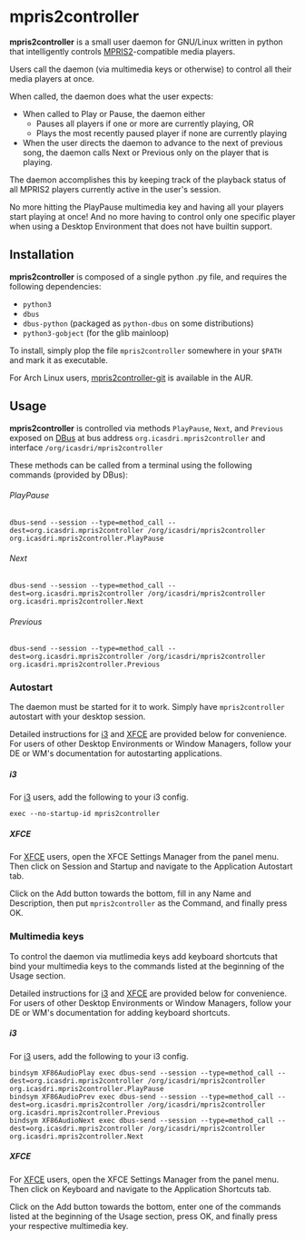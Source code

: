 # mpris2controller
**mpris2controller** is a small user daemon for GNU/Linux written in python that intelligently controls [MPRIS2](http://specifications.freedesktop.org/mpris-spec/latest/)-compatible media players.

Users call the daemon (via multimedia keys or otherwise) to control all their media players at once.

When called, the daemon does what the user expects:
* When called to Play or Pause, the daemon either
	* Pauses all players if one or more are currently playing, OR
    * Plays the most recently paused player if none are currently playing
* When the user directs the daemon to advance to the next of previous song, the daemon calls Next or Previous only on the player that is playing.

The daemon accomplishes this by keeping track of the playback status of all MPRIS2 players currently active in the user's session.

No more hitting the PlayPause multimedia key and having all your players start playing at once! And no more having to control only one specific player when using a Desktop Environment that does not have builtin support.

## Installation
**mpris2controller** is composed of a single python .py file, and requires the following dependencies:
* `python3`
* `dbus`
* `dbus-python` (packaged as `python-dbus` on some distributions)
* `python3-gobject` (for the glib mainloop)

To install, simply plop the file `mpris2controller` somewhere in your `$PATH` and mark it as executable.

For Arch Linux users, [mpris2controller-git](https://aur.archlinux.org/packages/mpris2controller-git/) is available in the AUR.

## Usage
**mpris2controller** is controlled via methods `PlayPause`, `Next`, and `Previous` exposed on [DBus](http://www.freedesktop.org/wiki/Software/dbus/) at bus address `org.icasdri.mpris2controller` and interface `/org/icasdri/mpris2controller`

These methods can be called from a terminal using the following commands (provided by DBus):

###### PlayPause
	dbus-send --session --type=method_call --dest=org.icasdri.mpris2controller /org/icasdri/mpris2controller org.icasdri.mpris2controller.PlayPause

###### Next
	dbus-send --session --type=method_call --dest=org.icasdri.mpris2controller /org/icasdri/mpris2controller org.icasdri.mpris2controller.Next

###### Previous
	dbus-send --session --type=method_call --dest=org.icasdri.mpris2controller /org/icasdri/mpris2controller org.icasdri.mpris2controller.Previous

### Autostart

The daemon must be started for it to work. Simply have `mpris2controller` autostart with your desktop session.

Detailed instructions for [i3](http://i3wm.org) and [XFCE](http://xfce.org) are provided below for convenience. For users of other Desktop Environments or Window Managers, follow your DE or WM's documentation for autostarting applications.

##### i3
For [i3](http://i3wm.org) users, add the following to your i3 config.

	exec --no-startup-id mpris2controller

##### XFCE
For [XFCE](http://xfce.org) users, open the XFCE Settings Manager from the panel menu. Then click on Session and Startup and navigate to the Application Autostart tab.

Click on the Add button towards the bottom, fill in any Name and Description, then put `mpris2controller` as the Command, and finally press OK.

### Multimedia keys

To control the daemon via mutlimedia keys add keyboard shortcuts that bind your multimedia keys to the commands listed at the beginning of the Usage section. 

Detailed instructions for [i3](http://i3wm.org) and [XFCE](http://xfce.org) are provided below for convenience. For users of other Desktop Environments or Window Managers, follow your DE or WM's documentation for adding keyboard shortcuts.

##### i3
For [i3](http://i3wm.org) users, add the following to your i3 config.

	bindsym XF86AudioPlay exec dbus-send --session --type=method_call --dest=org.icasdri.mpris2controller /org/icasdri/mpris2controller org.icasdri.mpris2controller.PlayPause
    bindsym XF86AudioPrev exec dbus-send --session --type=method_call --dest=org.icasdri.mpris2controller /org/icasdri/mpris2controller org.icasdri.mpris2controller.Previous
    bindsym XF86AudioNext exec dbus-send --session --type=method_call --dest=org.icasdri.mpris2controller /org/icasdri/mpris2controller org.icasdri.mpris2controller.Next

##### XFCE
For [XFCE](http://xfce.org) users, open the XFCE Settings Manager from the panel menu. Then click on Keyboard and navigate to the Application Shortcuts tab.

Click on the Add button towards the bottom, enter one of the commands listed at the beginning of the Usage section, press OK, and finally press your respective multimedia key.